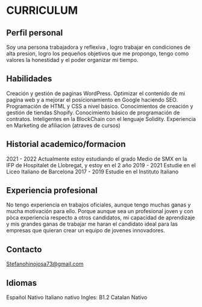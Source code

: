 # CURRICULUM

## Perfil personal
Soy una persona trabajadora y reflexiva , logro trabajar en condiciones de alta presion, logro los pequeños objetivos que me propongo, tengo como valores la honestidad y el poder organizar mi tiempo.
## Habilidades
Creación y gestión de paginas WordPress.
Optimizar el contenido de mi pagina web y a mejorar el posicionamiento en Google haciendo SEO. 
Programación de HTML y CSS a nivel básico.
Conocimientos de creación y gestión de tiendas Shopify. 
Conocimiento básico de programación de contratos. Inteligentes en la BlockChain con el lenguaje Solidity.
Experiencia en Marketing de afiliacion (atraves de cursos)
## Historial academico/formacion
2021 - 2022 Actualmente estoy estudiando el grado Medio de SMX en la IFP de Hospitalet de Llobregat, y estoy en el 2 año
2019 - 2021 Estudie en el Liceo Italiano de Barcelona 
2017 - 2019 Estudie en el Instituto Italiano 

## Experiencia profesional
No tengo experiencia en trabajos oficiales, aunque tengo muchas ganas y mucha motivación para ello. Porque aunque sea un profesional joven y con pòca experiencia respecto a otros candidatos, mi capacidad de aprendizaje y mis grandes ganas de trabajar me haran el candidato ideal para las empresas que quieran crear un equipo de jovenes innovadores.

## Contacto

Stefanohinojosa73@gmail.com

## Idiomas
 
Español Nativo
Italiano nativo
Ingles: B1.2
Catalan Nativo
